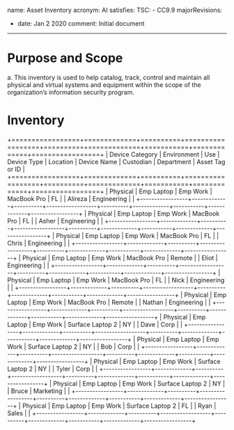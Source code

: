 name: Asset Inventory
acronym: AI
satisfies:
  TSC:
    - CC9.9
majorRevisions:
  - date: Jan 2 2020
    comment: Initial document
---
# Purpose and Scope

a. This inventory is used to help catalog, track, control and maintain all physical and virtual systems and equipment within the scope of the organization’s information security program.

# Inventory

+=================+=============+==========+==================+==========+=============+===========+=============+=================+
| Device Category | Environment |   Use    |   Device Type    | Location | Device Name | Custodian | Department  | Asset Tag or ID |
+=================+=============+==========+==================+==========+=============+===========+=============+=================+
| Physical        | Emp Laptop  | Emp Work | MacBook Pro      | FL       |             | Alireza   | Engineering |                 |
+-----------------+-------------+----------+------------------+----------+-------------+-----------+-------------+-----------------+
| Physical        | Emp Laptop  | Emp Work | MacBook Pro      | FL       |             | Asher     | Engineering |                 |
+-----------------+-------------+----------+------------------+----------+-------------+-----------+-------------+-----------------+
| Physical        | Emp Laptop  | Emp Work | MacBook Pro      | FL       |             | Chris     | Engineering |                 |
+-----------------+-------------+----------+------------------+----------+-------------+-----------+-------------+-----------------+
| Physical        | Emp Laptop  | Emp Work | MacBook Pro      | Remote   |             | Eliot     | Engineering |                 |
+-----------------+-------------+----------+------------------+----------+-------------+-----------+-------------+-----------------+
| Physical        | Emp Laptop  | Emp Work | MacBook Pro      | FL       |             | Nick      | Engineering |                 |
+-----------------+-------------+----------+------------------+----------+-------------+-----------+-------------+-----------------+
| Physical        | Emp Laptop  | Emp Work | MacBook Pro      | Remote   |             | Nathan    | Engineering |                 |
+-----------------+-------------+----------+------------------+----------+-------------+-----------+-------------+-----------------+
| Physical        | Emp Laptop  | Emp Work | Surface Laptop 2 | NY       |             | Dave      | Corp        |                 |
+-----------------+-------------+----------+------------------+----------+-------------+-----------+-------------+-----------------+
| Physical        | Emp Laptop  | Emp Work | Surface Laptop 2 | NY       |             | Bob       | Corp        |                 |
+-----------------+-------------+----------+------------------+----------+-------------+-----------+-------------+-----------------+
| Physical        | Emp Laptop  | Emp Work | Surface Laptop 2 | NY       |             | Tyler     | Corp        |                 |
+-----------------+-------------+----------+------------------+----------+-------------+-----------+-------------+-----------------+
| Physical        | Emp Laptop  | Emp Work | Surface Laptop 2 | NY       |             | Bruce     | Marketing   |                 |
+-----------------+-------------+----------+------------------+----------+-------------+-----------+-------------+-----------------+
| Physical        | Emp Laptop  | Emp Work | Surface Laptop 2 | FL       |             | Ryan      | Sales       |                 |
+-----------------+-------------+----------+------------------+----------+-------------+-----------+-------------+-----------------+

